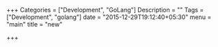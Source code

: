 +++
Categories = ["Development", "GoLang"]
Description = ""
Tags = ["Development", "golang"]
date = "2015-12-29T19:12:40+05:30"
menu = "main"
title = "new"

+++

